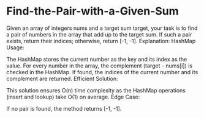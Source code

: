 # Find-the-Pair-with-a-Given-Sum
Given an array of integers nums and a target sum target, your task is to find a pair of numbers in the array that add up to the target sum. If such a pair exists, return their indices; otherwise, return [-1, -1].
Explanation:
HashMap Usage:

The HashMap stores the current number as the key and its index as the value.
For every number in the array, the complement (target - nums[i]) is checked in the HashMap.
If found, the indices of the current number and its complement are returned.
Efficient Solution:

This solution ensures O(n) time complexity as the HashMap operations (insert and lookup) take O(1) on average.
Edge Case:

If no pair is found, the method returns [-1, -1].
